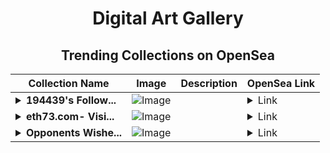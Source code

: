 <div align="center">

# Digital Art Gallery

## Trending Collections on OpenSea

| Collection Name                       | Image                                                                                     | Description                       | OpenSea Link                                                                                          |
|---------------------------------------|-------------------------------------------------------------------------------------------|-----------------------------------|--------------------------------------------------------------------------------------------------------|
| **<details><summary>194439's Follow...</summary>194439's Follower</details>** | ![Image](https://i.seadn.io/s/raw/files/19f9f090920392cc3650cbdf4361755b.png?w=500&auto=format?w=200&auto=format) |  | <details><summary>Link</summary>[194439's Follower](https://opensea.io/collection/194439-s-follower)</details> |
| **<details><summary>eth73.com- Visi...</summary>eth73.com- Visit to claim 28 ETH</details>** | ![Image](https://i.seadn.io/s/raw/files/6d883e61cd93661fc3f11a4c11565e18.png?w=500&auto=format?w=200&auto=format) |  | <details><summary>Link</summary>[eth73.com- Visit to claim 28 ETH](https://opensea.io/collection/eth73-com-visit-to-claim-28-eth-5)</details> |
| **<details><summary>Opponents Wishe...</summary>Opponents Wishes</details>** | ![Image](https://i.seadn.io/s/raw/files/b7119b8323a450e213e73a8fc15e1088.jpg?w=500&auto=format?w=200&auto=format) |  | <details><summary>Link</summary>[Opponents Wishes](https://opensea.io/collection/opponents-wishes)</details> |

</div>